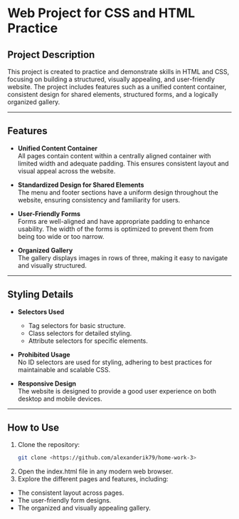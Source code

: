# Web Project for CSS and HTML Practice

## Project Description

This project is created to practice and demonstrate skills in HTML and CSS, focusing on building a structured, visually appealing, and user-friendly website. The project includes features such as a unified content container, consistent design for shared elements, structured forms, and a logically organized gallery.

---

## Features

- **Unified Content Container**  
  All pages contain content within a centrally aligned container with limited width and adequate padding. This ensures consistent layout and visual appeal across the website.

- **Standardized Design for Shared Elements**  
  The menu and footer sections have a uniform design throughout the website, ensuring consistency and familiarity for users.

- **User-Friendly Forms**  
  Forms are well-aligned and have appropriate padding to enhance usability. The width of the forms is optimized to prevent them from being too wide or too narrow.

- **Organized Gallery**  
  The gallery displays images in rows of three, making it easy to navigate and visually structured.

---

## Styling Details

- **Selectors Used**  
  - Tag selectors for basic structure.
  - Class selectors for detailed styling.
  - Attribute selectors for specific elements.

- **Prohibited Usage**  
  No ID selectors are used for styling, adhering to best practices for maintainable and scalable CSS.

- **Responsive Design**  
  The website is designed to provide a good user experience on both desktop and mobile devices.

---

## How to Use

1. Clone the repository:
   ```bash
   git clone <https://github.com/alexanderik79/home-work-3>
2. Open the index.html file in any modern web browser.
3. Explore the different pages and features, including:
- The consistent layout across pages.
- The user-friendly form designs.
- The organized and visually appealing gallery.
